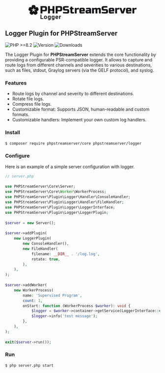 <p align="center">
  <picture>
    <source media="(prefers-color-scheme: dark)" srcset="https://raw.githubusercontent.com/phpstreamserver/.github/refs/heads/main/assets/phpss_logger_light.svg">
    <img alt="PHPStreamServer logo" align="center" width="70%" src="https://raw.githubusercontent.com/phpstreamserver/.github/refs/heads/main/assets/phpss_logger_dark.svg">
  </picture>
</p>

## Logger Plugin for PHPStreamServer
![PHP >=8.2](https://img.shields.io/badge/PHP->=8.2-777bb3.svg)
![Version](https://img.shields.io/github/v/tag/phpstreamserver/logger?label=Version&filter=v*.*.*&sort=semver&color=374151)
![Downloads](https://img.shields.io/packagist/dt/phpstreamserver/logger?label=Downloads&color=f28d1a)

The Logger Plugin for **PHPStreamServer** extends the core functionality by providing a configurable PSR-compatible logger.
It allows to capture and route logs from different channels and severities to various destinations, such as files, stdout,
Graylog servers (via the GELF protocol), and syslog.

### Features
 - Route logs by channel and severity to different destinations.
 - Rotate file logs.
 - Compress file logs.
 - Customizable format: Supports JSON, human-readable and custom formats.
 - Customizable handlers: Implement your own custom log handlers.

### Install
```bash
$ composer require phpstreamserver/core phpstreamserver/logger
```

### Configure
Here is an example of a simple server configuration with logger.

```php
// server.php

use PHPStreamServer\Core\Server;
use PHPStreamServer\Core\Worker\WorkerProcess;
use PHPStreamServer\Plugin\Logger\Handler\ConsoleHandler;
use PHPStreamServer\Plugin\Logger\Handler\FileHandler;
use PHPStreamServer\Plugin\Logger\LoggerInterface;
use PHPStreamServer\Plugin\Logger\LoggerPlugin;

$server = new Server();

$server->addPlugin(
    new LoggerPlugin(
        new ConsoleHandler(),
        new FileHandler(
            filename: __DIR__ . '/log.log',
            rotate: true,
        ),
    ),
);

$server->addWorker(
    new WorkerProcess(
        name: 'Supervised Program',
        count: 1,
        onStart: function (WorkerProcess $worker): void {
            $logger = $worker->container->getService(LoggerInterface::class);
            $logger->info('test message');
        },
    ),
);

exit($server->run());
```

### Run
```bash
$ php server.php start
```
